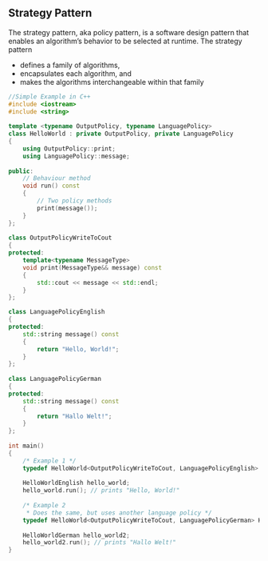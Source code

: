 ## Strategy Pattern

The strategy pattern, aka policy pattern, is a software design pattern that enables an algorithm’s behavior
to be selected at runtime. The strategy pattern

- defines a family of algorithms,
- encapsulates each algorithm, and
- makes the algorithms interchangeable within that family

```c++
//Simple Example in C++
#include <iostream>
#include <string>
 
template <typename OutputPolicy, typename LanguagePolicy>
class HelloWorld : private OutputPolicy, private LanguagePolicy
{
    using OutputPolicy::print;
    using LanguagePolicy::message;
 
public:
    // Behaviour method
    void run() const
    {
        // Two policy methods
        print(message());
    }
};
 
class OutputPolicyWriteToCout
{
protected:
    template<typename MessageType>
    void print(MessageType&& message) const
    {
        std::cout << message << std::endl;
    }
};

class LanguagePolicyEnglish
{
protected:
    std::string message() const
    {
        return "Hello, World!";
    }
};
 
class LanguagePolicyGerman
{
protected:
    std::string message() const
    {
        return "Hallo Welt!";
    }
};
 
int main()
{
    /* Example 1 */
    typedef HelloWorld<OutputPolicyWriteToCout, LanguagePolicyEnglish> HelloWorldEnglish;
 
    HelloWorldEnglish hello_world;
    hello_world.run(); // prints "Hello, World!"
 
    /* Example 2 
     * Does the same, but uses another language policy */
    typedef HelloWorld<OutputPolicyWriteToCout, LanguagePolicyGerman> HelloWorldGerman;
 
    HelloWorldGerman hello_world2;
    hello_world2.run(); // prints "Hallo Welt!"
}
```